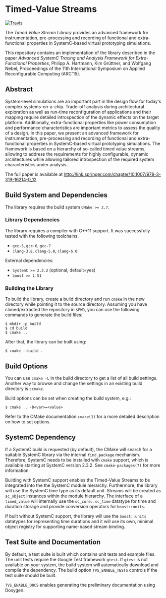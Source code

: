 # Timed-Value Streams

[![Travis](https://travis-ci.org/offis/libtvs.svg?branch=develop)](https://travis-ci.org/offis/libtvs)

The *Timed Value Stream Library* provides an advanced framework for
instrumentation, pre-processing and recording of functional and extra-functional
properties in SystemC-based virtual prototyping simulations.

This repository contains an implementation of the library described in the paper
*Advanced SystemC Tracing and Analysis Framework for Extra-Functional
Properties*, Philipp A. Hartmann, Kim Grüttner, and Wolfgang Nebel, Procceedings
of the 11th International Symposium on Applied Reconfigurable Computing
(ARC'15).

## Abstract

System-level simulations are an important part in the design flow for today's
complex systems-on-a-chip.  Trade-off analysis during architectural exploration
as well as run-time reconfiguration of applications and their mapping require
detailed introspection of the dynamic effects on the target platform.
Additionally, extra-functional properties like power consumption and performance
characteristics are important metrics to assess the quality of a design.  In
this paper, we present an advanced framework for instrumentation, pre-processing
and recording of functional and extra-functional properties in SystemC-based
virtual prototyping simulations.  The framework is based on a hierarchy of
so-called timed value streams, allowing to address the requirements for highly
configurable, dynamic architectures while allowing tailored introspection of the
required system characteristics under analysis.

The full paper is available at
http://link.springer.com/chapter/10.1007/978-3-319-16214-0_12

## Build System and Dependencies

The library requires the build system ``CMake >= 3.7``.

### Library Dependencies

The library requires a compiler with C++11 support. It was successfully tested
with the following toolchains:

- ``gcc-5``, ``gcc-6``, ``gcc-7``
- ``clang-3.8``, ``clang-5.0``, ``clang-6.0``

External dependencies:

- `SystemC >= 2.3.2`  (optional, default=yes)
- `boost >= 1.51`

### Building the Library

To build the library, create a build directory and run ``cmake`` in the new
directory while pointing it to the source directory.  Assuming you have
cloned/extracted the repository in ``$PWD``, you can use the following commands
to generate the build files:

    $ mkdir -p build
    $ cd build
    $ cmake ..

After that, the library can be built using:

    $ cmake --build .

## Build Options

You can use ``cmake -L`` in the build directory to get a list of all build
settings.  Another way to browse and change the settings in an existing build
directory is ``ccmake``.

Build options can be set when creating the build system, e.g.:

    $ cmake .. -D<var>=<value>

Refer to the CMake documentation ``cmake(1)`` for a more detailed description on
how to set options.

## SystemC Dependency

If a SystemC build is requested (by default), the CMake will search for a
suitable SystemC library via the internal ``find_package`` mechanism.
Therefore, SystemC needs to be installed with ``cmake`` support, which is
available starting at SystemC version 2.3.2.  See `cmake-packages(7)` for more
information.

Building with SystemC support enables the Timed-Value Streams to be integrated
into the the SystemC module hierarchy.  Furthermore, the library will use the
SystemC time type as its default unit.  Streams will be created as ``sc_object``
instances within the module hierarchy.  The interface of a ``timed_value`` will
internally use the ``sc_core::sc_time`` datatype for time and duration storage
and provide conversion operators for ``boost::units``.

If built without SystemC support, the library will use the `boost::units`
datatypes for representing time durations and it will use its own, minimal
object registry for supporting name-based stream binding.

## Test Suite and Documentation

By default, a test suite is built which contains unit tests and example files.
The unit tests require the Google Test framework ``gtest``.  If `gtest` is not
available on your system, the build system will automatically download and
compile the dependency.  The build option `TVS_ENABLE_TESTS` controls if the
test suite should be built.

``TVS_ENABLE_DOCS`` enables generating the preliminary documentation using
Doxygen.
